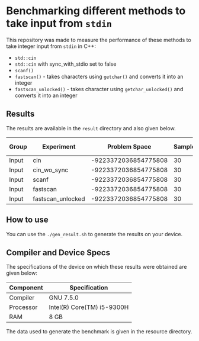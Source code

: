 # Benchmarking different methods to take input from `stdin` 

This repository was made to measure the performance of these methods to take integer input from `stdin` in C++:

- `std::cin`
- `std::cin` with sync_with_stdio set to false
- `scanf()`
- `fastscan()` - takes characters using `getchar()` and converts it into an integer
- `fastscan_unlocked()` - takes character using `getchar_unlocked()` and converts it into an integer



## Results

The results are available in the `result` directory and also given below.

| Group | Experiment        | Problem Space        | Samples | Iterations | Failure | Baseline | us/Iteration | Iterations/sec | Min (us) | Mean (us) | Max (us) | Variance | Standard Deviation | Skewness   | Kurtosis  | Z Score |
| ----- | ----------------- | -------------------- | ------- | ---------- | ------- | -------- | ------------ | -------------- | -------- | --------- | -------- | -------- | ------------------ | ---------- | --------- | ------- |
| Input | cin               | -9223372036854775808 | 30      | 10000      | 0       | 1        | 0.2602       | 3.8432e+06     | 2602     | 2687.6    | 2907     | 6323.9   | 79.523             | 1.14606    | 0.346018  | 1.07642 |
| Input | cin_wo_sync       | -9223372036854775808 | 30      | 10000      | 0       | 0.38432  | 0.1          | 1e+07          | 1000     | 1064.97   | 1265     | 3227.9   | 56.8146            | 2.64303    | 6.71072   | 1.14349 |
| Input | scanf             | -9223372036854775808 | 30      | 10000      | 0       | 0.37548  | 0.0977       | 1.02354e+07    | 977      | 1003.63   | 1056     | 387.413  | 19.6828            | 0.619739   | 0.242751  | 1.35313 |
| Input | fastscan          | -9223372036854775808 | 30      | 10000      | 0       | 0.13259  | 0.0345       | 2.89855e+07    | 345      | 352.967   | 367      | 29.6195  | 5.44238            | 0.364405   | -0.238015 | 1.46382 |
| Input | fastscan_unlocked | -9223372036854775808 | 30      | 10000      | 0       | 0.112606 | 0.0293       | 3.41297e+07    | 293      | 307.1     | 327      | 116.99   | 10.8162            | 0.00513204 | -1.36834  | 1.3036  |



## How to use

You can use the `./gen_result.sh` to generate the results on your device. 



## Compiler and Device Specs

The specifications of the device on which these results were obtained are given below:

| Component | Specification              |
|-----------|----------------------------|
| Compiler  | GNU 7.5.0                  |
| Processor | Intel(R) Core(TM) i5-9300H |
| RAM       | 8 GB                       |

The data used to generate the benchmark is given in the resource directory.
